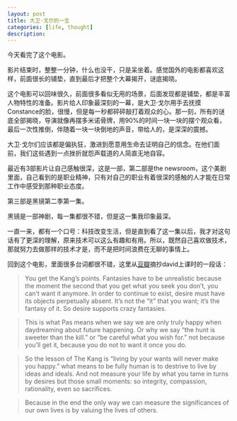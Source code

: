 ```yaml
---
layout: post
title: 大卫·戈尔的一生
categories: [life, thought]
description: 
---
```


今天看完了这个电影。

影片结束时，整整一分钟，什么也没干，只是呆坐着。感觉国外的电影都喜欢这样，前面很长的铺垫，直到最后才把整个大幕揭开，谜底揭晓。

这个电影可以回味很久，前面很多看似无用的场景，后面发现都是铺垫，都是丰富人物特性的准备。影片给人印象最深刻的一幕，是大卫·戈尔用手去抚摸Constance的脸，很慢，但是每一秒都砰砰敲打着观众的心。那一刻，所有的谜底全部揭晓，导演就像再摆多米诺骨牌，用90%的时间一块一块的摆个观众看，最后一次性推倒，伴随着一块一块倒地的声音，带给人的，是深深的震撼。

大卫·戈尔们应该都是偏执狂，激进到愿意用生命去证明自己的信念。在他们面前，我们这些遇到一点挫折就怨声载道的人简直无地自容。

最近有3部影片让自己感触很深，这是一部，第二部是the newsroom，这个美剧里面，自己看到的是职业精神，只有对自己的职业有着很深的感触的人才能在日常工作中感受到那种职业态度。

第三部是黑镜第二季第一集。

黑镜是一部神剧，每一集都很不错，但是这一集我印象最深。

一直一来，都有一个口号：科技改变生活，但是直到看了这一集以后，我才对这句话有了更深的理解，原来技术可以这么有趣和有用。所以，既然自己喜欢做技术，那就努力去做那样的技术才是，而不是把时间浪费在无聊的事情上。

回到这个电影，里面很多台词都很不错，这里从[豆瓣][1]摘抄david上课时的一段话：

> You get the Kang’s points. Fantasies have to be unrealistic because the moment the second that you get what you seek you don’t, you can’t want it anymore. In order to continue to exist, desire must have its objects perpetually absent. It’s not the “it” that you want; it’s the fantasy of it. So desire supports crazy fantasies. 

> This is what Pas means when we say we are only truly happy when daydreaming about future happening. Or why we say “the hunt is sweeter than the kill.” or “be careful what you wish for.” not because you’ll get it, because you do not to want it once you do. 

> So the lesson of The Kang is “living by your wants will never make you happy.” what means to be fully human is to destrive to live by ideas and ideals. And not measure your life by what you tame in turns by desires but those small moments: so integrity, compassion, rationality, even so sacrifices. 

> Because in the end the only way we can measure the significances of our own lives is by valuing the lives of others. 


[1]:http://movie.douban.com/subject/1305725/